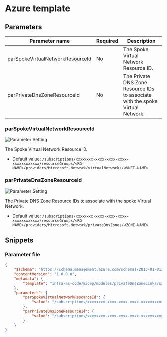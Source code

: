 # Azure template

## Parameters

Parameter name | Required | Description
-------------- | -------- | -----------
parSpokeVirtualNetworkResourceId | No       | The Spoke Virtual Network Resource ID.
parPrivateDnsZoneResourceId | No       | The Private DNS Zone Resource IDs to associate with the spoke Virtual Network.

### parSpokeVirtualNetworkResourceId

![Parameter Setting](https://img.shields.io/badge/parameter-optional-green?style=flat-square)

The Spoke Virtual Network Resource ID.

- Default value: `/subscriptions/xxxxxxxx-xxxx-xxxx-xxxx-xxxxxxxxxxxx/resourceGroups/<RG-NAME>/providers/Microsoft.Network/virtualNetworks/<VNET-NAME>`

### parPrivateDnsZoneResourceId

![Parameter Setting](https://img.shields.io/badge/parameter-optional-green?style=flat-square)

The Private DNS Zone Resource IDs to associate with the spoke Virtual Network.

- Default value: `/subscriptions/xxxxxxxx-xxxx-xxxx-xxxx-xxxxxxxxxxxx/resourceGroups/<RG-NAME>/providers/Microsoft.Network/privateDnsZones/<ZONE-NAME>`

## Snippets

### Parameter file

```json
{
    "$schema": "https://schema.management.azure.com/schemas/2015-01-01/deploymentParameters.json#",
    "contentVersion": "1.0.0.0",
    "metadata": {
        "template": "infra-as-code/bicep/modules/privateDnsZoneLinks/samples/baseline.sample.json"
    },
    "parameters": {
        "parSpokeVirtualNetworkResourceId": {
            "value": "/subscriptions/xxxxxxxx-xxxx-xxxx-xxxx-xxxxxxxxxxxx/resourceGroups/<RG-NAME>/providers/Microsoft.Network/virtualNetworks/<VNET-NAME>"
        },
        "parPrivateDnsZoneResourceId": {
            "value": "/subscriptions/xxxxxxxx-xxxx-xxxx-xxxx-xxxxxxxxxxxx/resourceGroups/<RG-NAME>/providers/Microsoft.Network/privateDnsZones/<ZONE-NAME>"
        }
    }
}
```
